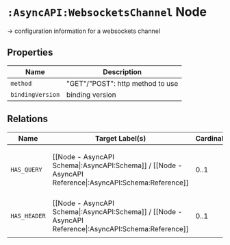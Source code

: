 # `:AsyncAPI:WebsocketsChannel` Node

-> configuration information for a websockets channel

## Properties

| Name             | Description                      |
|------------------|----------------------------------|
| `method`         | "GET"/"POST": http method to use |
| `bindingVersion` | binding version                  |

## Relations

| Name         | Target Label(s)                                                                                          | Cardinality | Description                                              |
|--------------|----------------------------------------------------------------------------------------------------------|-------------|----------------------------------------------------------|
| `HAS_QUERY`  | [[Node - AsyncAPI Schema\|:AsyncAPI:Schema]] / [[Node - AsyncAPI Reference\|:AsyncAPI:Schema:Reference]] | 0..1        | definitions for each query parameter `not yet supported` |
| `HAS_HEADER` | [[Node - AsyncAPI Schema\|:AsyncAPI:Schema]] / [[Node - AsyncAPI Reference\|:AsyncAPI:Schema:Reference]] | 0..1        | definitions of the http headers      `not yet supported` |

